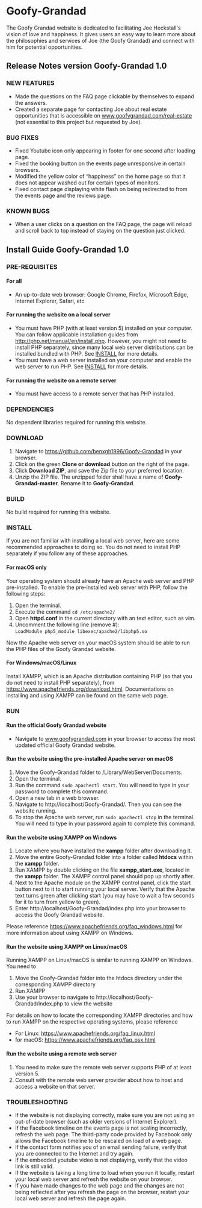 # Goofy-Grandad

The Goofy Grandad website is dedicated to facilitating Joe Heckstall's vision 
of love and happiness. It gives users an easy way to learn more about the 
philosophies and services of Joe (the Goofy Grandad) and connect with him for 
potential opportunities.

## Release Notes version Goofy-Grandad 1.0

### NEW FEATURES
- Made the questions on the FAQ page clickable by themselves to expand the answers.
- Created a separate page for contacting Joe about real estate opportunities that is
accessible on www.goofygrandad.com/real-estate
(not essential to this project but requested by Joe).


### BUG FIXES
- Fixed Youtube icon only appearing in footer for one second after loading page.
- Fixed the booking button on the events page unresponsive in certain browsers.
- Modified the yellow color of “happiness” on the home page so that it does 
not appear washed out for certain types of monitors. 
- Fixed contact page displaying white flash on being redirected to from the 
events page and the reviews page.


### KNOWN BUGS
- When a user clicks on a question on the FAQ page, the page will reload and 
scroll back to top instead of staying on the question just clicked.

## Install Guide Goofy-Grandad 1.0

### PRE-REQUISITES

#### For all
- An up-to-date web browser:  Google Chrome, Firefox, Microsoft Edge, 
Internet Explorer, Safari, etc

#### For running the website on a local server
- You must have PHP (with at least version 5) installed on your computer. 
You can follow applicable installation guides from http://php.net/manual/en/install.php.
However, you might not need to install PHP separately, since many local web server
distributions can be installed bundled with PHP. See [INSTALL](https://github.com/benxgh1996/Goofy-Grandad/blob/master/README.md#install) for more details.
- You must have a web server installed on your computer and enable the web server 
to run PHP. See [INSTALL](https://github.com/benxgh1996/Goofy-Grandad/blob/master/README.md#install) for more details.

#### For running the website on a remote server
- You must have access to a remote server that has PHP installed.


### DEPENDENCIES
No dependent libraries required for running this website.


### DOWNLOAD
1. Navigate to https://github.com/benxgh1996/Goofy-Grandad in your browser.
2. Click on the green **Clone or download** button on the right of the page.
3. Click **Download ZIP**, and save the Zip file to your preferred location.
4. Unzip the ZIP file. The unzipped folder shall have a name of 
**Goofy-Grandad-master**. Rename it to **Goofy-Grandad**.

### BUILD
No build required for running this website. 

### INSTALL
If you are not familiar with installing a local web server, here are some 
recommended approaches to doing so. You do not need to install PHP separately if you
follow any of these approaches.

#### For macOS only
Your operating system should already have an Apache web server and PHP pre-installed. 
To enable the pre-installed web server with PHP, follow the following steps:
1. Open the terminal.
2. Execute the command `cd /etc/apache2/`
3. Open **httpd.conf** in the current directory with an text editor, such as vim.
4. Uncomment the following line (remove #):<br />
`LoadModule php5_module libexec/apache2/libphp5.so`

Now the Apache web server on your macOS system should be able to run the PHP files 
of the Goofy Grandad website.

#### For Windows/macOS/Linux
Install XAMPP, which is an Apache distribution containing PHP (so that you do not 
need to install PHP separately), from https://www.apachefriends.org/download.html. 
Documentations on installing and using XAMPP can be found on the same web page.


### RUN
#### Run the official Goofy Grandad website
- Navigate to www.goofygrandad.com in your browser to access the most updated 
official Goofy Grandad website.

#### Run the website using the pre-installed Apache server on macOS
1. Move the Goofy-Grandad folder to /Library/WebServer/Documents.
2. Open the terminal.
3. Run the command `sudo apachectl start`. You will need to type in your password 
to complete this command.
4. Open a new tab in a web browser.
5. Navigate to http://localhost/Goofy-Grandad/. Then you can see the website running.
6. To stop the Apache web server, run `sudo apachectl stop` in the terminal. 
You will need to type in your password again to complete this command.

#### Run the website using XAMPP on Windows
1. Locate where you have installed the **xampp** folder after downloading it.
2. Move the entire Goofy-Grandad folder into a folder called **htdocs** within the 
**xampp** folder.
3. Run XAMPP by double clicking on the file **xampp_start.exe**, located in the 
**xampp** folder. The XAMPP control panel should pop up shortly after.
4. Next to the Apache module on the XAMPP control panel, click the start button next to 
it to start running your local server. Verify that the Apache text turns green 
after clicking start (you may have to wait a few seconds for it to turn from 
yellow to green).
5. Enter http://localhost/Goofy-Grandad/index.php into your browser to access 
the Goofy Grandad website.

Please reference https://www.apachefriends.org/faq_windows.html for more information
about using XAMPP on Windows.

#### Run the website using XAMPP on Linux/macOS
Running XAMPP on Linux/macOS is similar to running XAMPP on Windows. You need to 
1. Move the Goofy-Grandad folder into the htdocs directory under the corresponding 
XAMPP directory
2. Run XAMPP
3. Use your browser to navigate to http://localhost/Goofy-Grandad/index.php to view
the website

For details on how to locate the corresponding XAMPP directories and 
how to run XAMPP on the respective operating systems, please reference
- For Linux: https://www.apachefriends.org/faq_linux.html
- for macOS: https://www.apachefriends.org/faq_osx.html

#### Run the website using a remote web server
1. You need to make sure the remote web server supports PHP of at least version 5.
2. Consult with the remote web server provider about how to host and access a website 
on that server.


### TROUBLESHOOTING
- If the website is not displaying correctly, make sure you are not using an 
out-of-date browser (such as older versions of Internet Explorer).
- If the Facebook timeline on the events page is not scaling incorrectly, refresh 
the web page. The third-party code provided by Facebook only allows the Facebook
timeline to be rescaled on load of a web page.
- If the contact form notifies you of an email sending failure, verify that you are 
connected to the Internet and try again.
- If the embedded youtube video is not displaying, verify that the video link 
is still valid.
- If the website is taking a long time to load when you run it locally, restart
your local web server and refresh the website on your browser.
- If you have made changes to the web page and the changes are not being reflected 
after you refresh the page on the browser, restart your local web server and refresh 
the page again.
